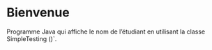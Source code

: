 # Bienvenue
Programme Java qui affiche le nom de l’étudiant en utilisant la classe SimpleTesting ()`.